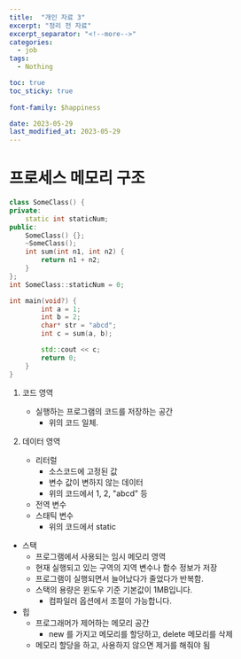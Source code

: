 ```yaml
---
title:  "개인 자료 3"
excerpt: "정리 전 자료"
excerpt_separator: "<!--more-->"
categories:
  - job
tags:
  - Nothing

toc: true
toc_sticky: true
 
font-family: $happiness

date: 2023-05-29
last_modified_at: 2023-05-29
---
```


# 프로세스 메모리 구조
```cpp
class SomeClass() {
private:
    static int staticNum;
public:
    SomeClass() {};
    ~SomeClass();
    int sum(int n1, int n2) {
        return n1 + n2;
    }
};
int SomeClass::staticNum = 0;

int main(void?) {
        int a = 1;
        int b = 2;
        char* str = "abcd";
        int c = sum(a, b);

        std::cout << c;
        return 0;
    }
}
```
1. 코드 영역
    - 실행하는 프로그램의 코드를 저장하는 공간
        - 위의 코드 일체.

2. 데이터 영역
    - 리터럴
        - 소스코드에 고정된 값
        - 변수 값이 변하지 않는 데이터
        - 위의 코드에서 1, 2, "abcd" 등
    - 전역 변수
    - 스태틱 변수
        - 위의 코드에서 static
- 스택
    - 프로그램에서 사용되는 임시 메모리 영역
    - 현재 실행되고 있는 구역의 지역 변수나 함수 정보가 저장
    - 프로그램이 실행되면서 늘어났다가 줄었다가 반복함.
    - 스택의 용량은 윈도우 기준 기본값이 1MB입니다.
        - 컴파일러 옵션에서 조절이 가능합니다.
- 힙
    - 프로그래머가 제어하는 메모리 공간
        - new 를 가지고 메모리를 할당하고, delete 메모리를 삭제
    - 메모리 할당을 하고, 사용하지 않으면 제거를 해줘야 됨